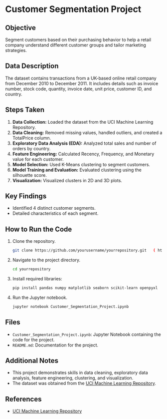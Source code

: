 # Customer Segmentation Project

## Objective
Segment customers based on their purchasing behavior to help a retail company understand different customer groups and tailor marketing strategies.

## Data Description
The dataset contains transactions from a UK-based online retail company from December 2010 to December 2011. It includes details such as invoice number, stock code, quantity, invoice date, unit price, customer ID, and country.

## Steps Taken
1. **Data Collection:** Loaded the dataset from the UCI Machine Learning Repository.
2. **Data Cleaning:** Removed missing values, handled outliers, and created a TotalPrice column.
3. **Exploratory Data Analysis (EDA):** Analyzed total sales and number of orders by country.
4. **Feature Engineering:** Calculated Recency, Frequency, and Monetary value for each customer.
5. **Model Selection:** Used K-Means clustering to segment customers.
6. **Model Training and Evaluation:** Evaluated clustering using the silhouette score.
7. **Visualization:** Visualized clusters in 2D and 3D plots.

## Key Findings
- Identified 4 distinct customer segments.
- Detailed characteristics of each segment.

## How to Run the Code
1. Clone the repository.
    ```bash
    git clone https://github.com/yourusername/yourrepository.git   ( https://github.com/HarshaBojanki3/Customer-Segmentation-Project )
    ```
2. Navigate to the project directory.
    ```bash
    cd yourrepository
    ```
3. Install required libraries:
    ```bash
    pip install pandas numpy matplotlib seaborn scikit-learn openpyxl
    ```
4. Run the Jupyter notebook.
    ```bash
    jupyter notebook Customer_Segmentation_Project.ipynb
    ```

## Files
- `Customer_Segmentation_Project.ipynb`: Jupyter Notebook containing the code for the project.
- `README.md`: Documentation for the project.

## Additional Notes
- This project demonstrates skills in data cleaning, exploratory data analysis, feature engineering, clustering, and visualization.
- The dataset was obtained from the [UCI Machine Learning Repository](https://archive.ics.uci.edu/ml/index.php).

## References
- [UCI Machine Learning Repository](https://archive.ics.uci.edu/ml/index.php)
